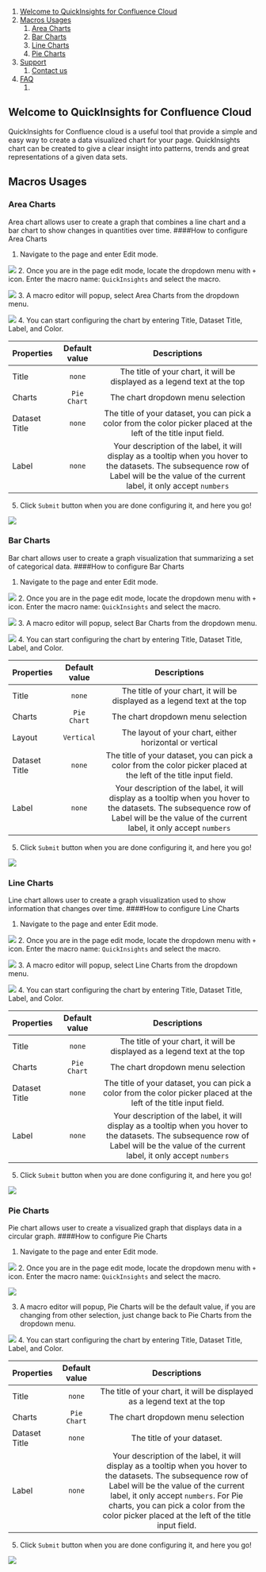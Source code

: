 
1. [Welcome to QuickInsights for Confluence Cloud](#intro)
2. [Macros Usages](#macrousage)
    1. [Area Charts](#areachart)
    2. [Bar Charts](#barchart)
    3. [Line Charts](#linechart)
    4. [Pie Charts](#piechart)
3. [Support](#support)
    1. [Contact us](#contactus)
4. [FAQ](#faq)
    1. []()


## Welcome to QuickInsights for Confluence Cloud <a name="intro"></a> ##
QuickInsights for Confluence cloud is a useful tool that provide a simple and easy way to create a data visualized chart for your page. QuickInsights chart can be created to give a clear insight into patterns, trends and great representations of a given data sets. 


## Macros Usages <a name="macrousage"></a> ##
### Area Charts <a name="areachart"></a> ###
Area chart allows user to create a graph that combines a line chart and a bar chart to show changes in quantities over time. 
####How to configure Area Charts <a name="areachart"></a>
1. Navigate to the page and enter Edit mode.

![](./images/page-edit.png)
2. Once you are in the page edit mode, locate the dropdown menu with `+` icon. Enter the macro name: `QuickInsights` and select the macro.

![](./images/search-macro.png)
3. A macro editor will popup, select Area Charts from the dropdown menu.

![](./images/editor.png)
4. You can start configuring the chart by entering Title, Dataset Title, Label, and Color.

| Properties      | Default value | Descriptions  |
| :---            |    :----:     |     :----:    |
| Title           | `none`        | The title of your chart, it will be displayed as a legend text at the top   |
| Charts          | `Pie Chart`    | The chart dropdown menu selection     |
| Dataset Title   | `none`        | The title of your dataset, you can pick a color from the color picker placed at the left of the title input field.     |
| Label           | `none`        | Your description of the label, it will display as a tooltip when you hover to the datasets. The subsequence row of Label will be the value of the current label, it only accept `numbers`|

5. Click `Submit` button when you are done configuring it, and here you go!

![](./images/areachart.png)

### Bar Charts <a name="barchart"></a> ###
Bar chart allows user to create a graph visualization that summarizing a set of categorical data.
####How to configure Bar Charts <a name="barchart"></a>
1. Navigate to the page and enter Edit mode.

![](./images/page-edit.png)
2. Once you are in the page edit mode, locate the dropdown menu with `+` icon. Enter the macro name: `QuickInsights` and select the macro.

![](./images/search-macro.png)
3. A macro editor will popup, select Bar Charts from the dropdown menu.

![](./images/bareditor.png)
4. You can start configuring the chart by entering Title, Dataset Title, Label, and Color.

| Properties      | Default value | Descriptions  |
| :---            |    :----:     |     :----:    |
| Title           | `none`        | The title of your chart, it will be displayed as a legend text at the top   |
| Charts          | `Pie Chart`    | The chart dropdown menu selection     |
| Layout          | `Vertical`    | The layout of your chart, either horizontal or vertical     |
| Dataset Title   | `none`        | The title of your dataset, you can pick a color from the color picker placed at the left of the title input field.     |
| Label           | `none`        | Your description of the label, it will display as a tooltip when you hover to the datasets. The subsequence row of Label will be the value of the current label, it only accept `numbers`|

5. Click `Submit` button when you are done configuring it, and here you go!

![](./images/barchart.png)

### Line Charts <a name="linechart"></a> ###
Line chart allows user to create a graph visualization used to show information that changes over time.
####How to configure Line Charts <a name="linechart"></a>
1. Navigate to the page and enter Edit mode.

![](./images/page-edit.png)
2. Once you are in the page edit mode, locate the dropdown menu with `+` icon. Enter the macro name: `QuickInsights` and select the macro.

![](./images/search-macro.png)
3. A macro editor will popup, select Line Charts from the dropdown menu.

![](./images/lineeditor.png)
4. You can start configuring the chart by entering Title, Dataset Title, Label, and Color.

| Properties      | Default value | Descriptions  |
| :---            |    :----:     |     :----:    |
| Title           | `none`        | The title of your chart, it will be displayed as a legend text at the top   |
| Charts          | `Pie Chart`    | The chart dropdown menu selection     |
| Dataset Title   | `none`        | The title of your dataset, you can pick a color from the color picker placed at the left of the title input field.     |
| Label           | `none`        | Your description of the label, it will display as a tooltip when you hover to the datasets. The subsequence row of Label will be the value of the current label, it only accept `numbers`|

5. Click `Submit` button when you are done configuring it, and here you go!

![](./images/linechart.png)

### Pie Charts <a name="piechart"></a> ###
Pie chart allows user to create a visualized graph that displays data in a circular graph.
####How to configure Pie Charts <a name="piechart"></a>
1. Navigate to the page and enter Edit mode.

![](./images/page-edit.png)
2. Once you are in the page edit mode, locate the dropdown menu with `+` icon. Enter the macro name: `QuickInsights` and select the macro.

![](./images/search-macro.png)

3. A macro editor will popup, Pie Charts will be the default value, if you are changing from other selection, just change back to Pie Charts from the dropdown menu.

![](./images/pieeditor.png)
4. You can start configuring the chart by entering Title, Dataset Title, Label, and Color.

| Properties      | Default value | Descriptions  |
| :---            |    :----:     |     :----:    |
| Title           | `none`        | The title of your chart, it will be displayed as a legend text at the top   |
| Charts          | `Pie Chart`    | The chart dropdown menu selection     |
| Dataset Title   | `none`        | The title of your dataset.  |
| Label           | `none`        | Your description of the label, it will display as a tooltip when you hover to the datasets. The subsequence row of Label will be the value of the current label, it only accept `numbers`. For Pie charts, you can pick a color from the color picker placed at the left of the title input field.   |

5. Click `Submit` button when you are done configuring it, and here you go!

![](./images/piechart.png)




